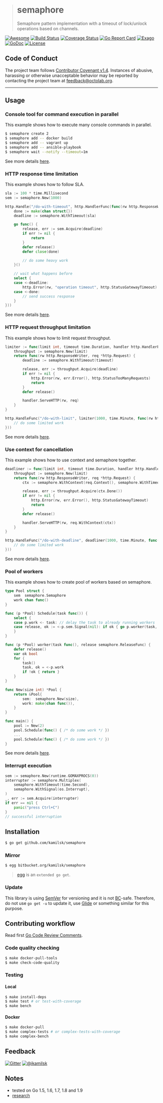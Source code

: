 > # semaphore
>
> Semaphore pattern implementation with a timeout of lock/unlock operations based on channels.

[![Awesome](https://cdn.rawgit.com/sindresorhus/awesome/d7305f38d29fed78fa85652e3a63e154dd8e8829/media/badge.svg)](https://github.com/avelino/awesome-go#goroutines)
[![Build Status](https://travis-ci.org/kamilsk/semaphore.svg?branch=master)](https://travis-ci.org/kamilsk/semaphore)
[![Coverage Status](https://coveralls.io/repos/github/kamilsk/semaphore/badge.svg)](https://coveralls.io/github/kamilsk/semaphore)
[![Go Report Card](https://goreportcard.com/badge/github.com/kamilsk/semaphore)](https://goreportcard.com/report/github.com/kamilsk/semaphore)
[![Exago](https://api.exago.io/badge/rank/github.com/kamilsk/semaphore)](https://www.exago.io/project/github.com/kamilsk/semaphore)
[![GoDoc](https://godoc.org/github.com/kamilsk/semaphore?status.svg)](https://godoc.org/github.com/kamilsk/semaphore)
[![License](https://img.shields.io/github/license/mashape/apistatus.svg?maxAge=2592000)](LICENSE)

## Code of Conduct

The project team follows [Contributor Covenant v1.4](http://contributor-covenant.org/version/1/4/).
Instances of abusive, harassing or otherwise unacceptable behavior may be reported by contacting
the project team at feedback@octolab.org.

---

## Usage

### Console tool for command execution in parallel

This example shows how to execute many console commands in parallel.

```bash
$ semaphore create 2
$ semaphore add -- docker build
$ semaphore add -- vagrant up
$ semaphore add -- ansible-playbook
$ semaphore wait --notify --timeout=1m
```

See more details [here](cmd#semaphore).

### HTTP response time limitation

This example shows how to follow SLA.

```go
sla := 100 * time.Millisecond
sem := semaphore.New(1000)

http.Handle("/do-with-timeout", http.HandlerFunc(func(rw http.ResponseWriter, req *http.Request) {
	done := make(chan struct{})
	deadline := semaphore.WithTimeout(sla)

	go func() {
		release, err := sem.Acquire(deadline)
		if err != nil {
			return
		}
		defer release()
		defer close(done)

		// do some heavy work
	}()

	// wait what happens before
	select {
	case <-deadline:
		http.Error(rw, "operation timeout", http.StatusGatewayTimeout)
	case <-done:
		// send success response
	}
}))
```

See more details [here](https://godoc.org/github.com/kamilsk/semaphore#example-package--HttpResponseTimeLimitation).

### HTTP request throughput limitation

This example shows how to limit request throughput.

```go
limiter := func(limit int, timeout time.Duration, handler http.HandlerFunc) http.HandlerFunc {
	throughput := semaphore.New(limit)
	return func(rw http.ResponseWriter, req *http.Request) {
		deadline := semaphore.WithTimeout(timeout)

		release, err := throughput.Acquire(deadline)
		if err != nil {
			http.Error(rw, err.Error(), http.StatusTooManyRequests)
			return
		}
		defer release()

		handler.ServeHTTP(rw, req)
	}
}

http.HandleFunc("/do-with-limit", limiter(1000, time.Minute, func(rw http.ResponseWriter, req *http.Request) {
	// do some limited work
}))
```

See more details [here](https://godoc.org/github.com/kamilsk/semaphore#example-package--HttpRequestThroughputLimitation).

### Use context for cancellation

This example shows how to use context and semaphore together.

```go
deadliner := func(limit int, timeout time.Duration, handler http.HandlerFunc) http.HandlerFunc {
	throughput := semaphore.New(limit)
	return func(rw http.ResponseWriter, req *http.Request) {
		ctx := semaphore.WithContext(req.Context(), semaphore.WithTimeout(timeout))

		release, err := throughput.Acquire(ctx.Done())
		if err != nil {
			http.Error(rw, err.Error(), http.StatusGatewayTimeout)
			return
		}
		defer release()

		handler.ServeHTTP(rw, req.WithContext(ctx))
	}
}

http.HandleFunc("/do-with-deadline", deadliner(1000, time.Minute, func(rw http.ResponseWriter, req *http.Request) {
	// do some limited work
}))
```

See more details [here](https://godoc.org/github.com/kamilsk/semaphore#example-package--SemaphoreWithContext).

### Pool of workers

This example shows how to create pool of workers based on semaphore.

```go
type Pool struct {
	sem  semaphore.Semaphore
	work chan func()
}

func (p *Pool) Schedule(task func()) {
	select {
	case p.work <- task: // delay the task to already running workers
	case release, ok := <-p.sem.Signal(nil): if ok { go p.worker(task, release) } // ok is always true in this case
	}
}

func (p *Pool) worker(task func(), release semaphore.ReleaseFunc) {
	defer release()
	var ok bool
	for {
		task()
		task, ok = <-p.work
		if !ok { return }
	}
}

func New(size int) *Pool {
	return &Pool{
		sem:  semaphore.New(size),
		work: make(chan func()),
	}
}

func main() {
	pool := New(2)
	pool.Schedule(func() { /* do some work */ })
	...
	pool.Schedule(func() { /* do some work */ })
}
```

See more details [here](https://godoc.org/github.com/kamilsk/semaphore#example-package--PoolOfWorkers).

### Interrupt execution

```go
sem := semaphore.New(runtime.GOMAXPROCS(0))
interrupter := semaphore.Multiplex(
	semaphore.WithTimeout(time.Second),
	semaphore.WithSignal(os.Interrupt),
)
_, err := sem.Acquire(interrupter)
if err == nil {
	panic("press Ctrl+C")
}
// successful interruption
```

## Installation

```bash
$ go get github.com/kamilsk/semaphore
```

### Mirror

```bash
$ egg bitbucket.org/kamilsk/semaphore
```

> [egg](https://github.com/kamilsk/egg) is an `extended go get`.

### Update

This library is using [SemVer](http://semver.org) for versioning and it is not
[BC](https://en.wikipedia.org/wiki/Backward_compatibility)-safe.
Therefore, do not use `go get -u` to update it, use [Glide](https://glide.sh) or something similar for this purpose.

## Contributing workflow

Read first [Go Code Review Comments](https://github.com/golang/go/wiki/CodeReviewComments).

### Code quality checking

```bash
$ make docker-pull-tools
$ make check-code-quality
```

### Testing

#### Local

```bash
$ make install-deps
$ make test # or test-with-coverage
$ make bench
```

#### Docker

```bash
$ make docker-pull
$ make complex-tests # or complex-tests-with-coverage
$ make complex-bench
```

## Feedback

[![Gitter](https://badges.gitter.im/Join%20Chat.svg)](https://gitter.im/kamilsk/semaphore)
[![@ikamilsk](https://img.shields.io/badge/author-%40ikamilsk-blue.svg)](https://twitter.com/ikamilsk)

## Notes

- tested on Go 1.5, 1.6, 1.7, 1.8 and 1.9
- [research](research)
